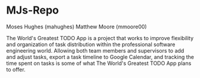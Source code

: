 # MJs-Repo

Moses Hughes (mahughes)
Matthew Moore (mmoore00)

The World's Greatest TODO App is a project that works to improve flexibility and organization of task distribution
within the professional software engineering world. Allowing both team members and supervisors to add and adjust
tasks, export a task timeline to Google Calendar, and tracking the time spent on tasks is some of what The World's
Greatest TODO App plans to offer.
